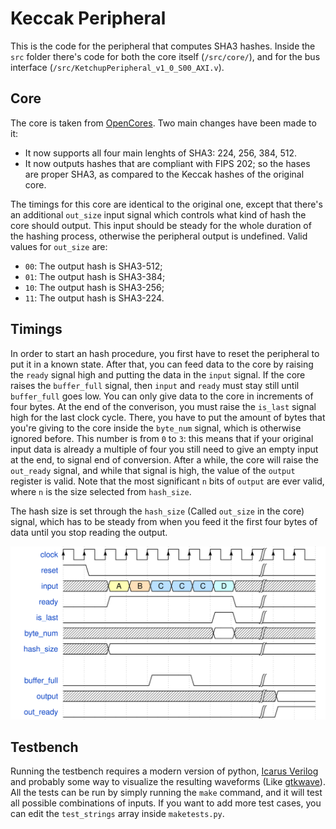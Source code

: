 # Keccak Peripheral

This is the code for the peripheral that computes SHA3 hashes. Inside the `src` folder there's code for both  the core itself (`/src/core/`), and for the bus interface (`/src/KetchupPeripheral_v1_0_S00_AXI.v`).

## Core

The core is taken from [OpenCores](https://opencores.org/projects/sha3). Two main changes have been made to it:
- It now supports all four main lenghts of SHA3: 224, 256, 384, 512.
- It now outputs hashes that are compliant with FIPS 202; so the hases are proper SHA3, as compared  to the Keccak hashes of the original core. 

The timings for this core are identical to the original one, except that there's an additional `out_size` input signal which controls what kind of hash the core should output. This input should be steady for the whole duration of the hashing process, otherwise the peripheral output is undefined. Valid values for `out_size` are:
- `00`: The output hash is SHA3-512;
- `01`: The output hash is SHA3-384;
- `10`: The output hash is SHA3-256;
- `11`: The output hash is SHA3-224.

## Timings

In order to start an hash procedure, you first have to reset the peripheral to put it in a known state. After that, you can feed data to the core by raising the `ready` signal high and putting the data in the `input` signal. If the core raises the `buffer_full` signal, then `input` and `ready` must stay still until `buffer_full` goes low. You can only give data to the core in increments of four bytes. At the end of the converison, you must raise the `is_last` signal high for the last clock cycle. There, you have to put the amount of bytes that you're giving to the core inside the `byte_num` signal, which is otherwise ignored before. This number is from `0` to `3`: this means that if your original input data is already a multiple of four you still need to give an empty input at the end, to signal end of conversion. After a while, the core will raise the `out_ready` signal, and while that signal is high, the value of the `output` register is valid. Note that the most significant `n` bits of `output` are ever valid, where `n` is the size selected from `hash_size`.

The hash size is set through the `hash_size` (Called `out_size` in the core) signal, which has to be steady from when you feed it the first four bytes of data until you stop reading the output.

![Timing Diagram](./core_timings.png)

## Testbench

Running the testbench requires a modern version of python, [Icarus Verilog](https://github.com/steveicarus/iverilog) and probably some way to visualize the resulting waveforms (Like [gtkwave](https://gtkwave.sourceforge.net/)). All the tests can be run by simply running the `make` command, and it will test all possible combinations of inputs. If you want to add more test cases, you can edit the `test_strings` array inside `maketests.py`.
